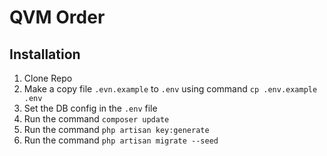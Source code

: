 # QVM Order

## Installation
1) Clone Repo
2) Make a copy file `.evn.example` to `.env` using command `cp .env.example .env`
3) Set the DB config in the `.env` file
4) Run the command `composer update`
5) Run the command `php artisan key:generate`
6) Run the command `php artisan migrate --seed`
